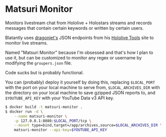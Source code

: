 # Matsuri Monitor

Monitors livestream chat from Hololive + Holostars streams and records messages that contain certain keywords or written by certain users.

Blatantly uses [dragonjet's](https://twitter.com/dragonjetmkii) JSON endpoints from his [Hololive Tools](https://hololive.jetri.co/#/) site to monitor live streams.

Named "Matsuri Monitor" because I'm obsessed and that's how I plan to use it, but can be customized to monitor any regex or username by modifying the `groupers.json` file.

Code sucks but is probably functional.

You can (probably) deploy it yourself by doing this, replacing `$LOCAL_PORT` with the port on your local machine to serve from, `$LOCAL_ARCHIVES_DIR` with the directory on your local machine to save gzipped JSON reports to, and `$YOUTUBE_API_KEY` with your YouTube Data v3 API key.

```bash
$ docker build -t matsuri-monitor .
$ docker run -d \
    --name matsuri-monitor \
    -p 127.0.0.1:8080:$LOCAL_PORT/tcp \
    --mount type=bind,target=/app/archives,source=$LOCAL_ARCHIVES_DIR \
    matsuri-monitor --api-key=$YOUTUBE_API_KEY
```
